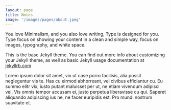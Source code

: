 ```yaml
---
layout: page
title: Notes
image: '/images/pages/about.jpeg'
---
```


You love Minimalism, and you also love writing, Type is designed for you. Type focus on showing your content in a clean and simple way, focus on images, typography, and white space.

This is the base Jekyll theme. You can find out more info about customizing your Jekyll theme, as well as basic Jekyll usage documentation at [jekyllrb.com](http://jekyllrb.com/)

Lorem ipsum dolor sit amet, vix ut case porro facilisis, alia possit neglegentur vis te. Has cu eirmod abhorreant, vel civibus efficiantur cu. Eu summo elitr vix, iusto putant maluisset per ut, ne etiam vivendum adipisci vel. Vis omnis tempor accusam ei, justo perpetua liberavisse cu qui. Saperet aliquando adipiscing ius ne, ne facer euripidis est. Pro mundi nostrum suavitate et.